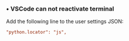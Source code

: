### • VSCode can not reactivate terminal
Add the following line to the user settings JSON:
```ini
"python.locator": "js",
```
